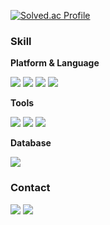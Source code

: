 [![Solved.ac Profile](http://mazassumnida.wtf/api/v2/generate_badge?boj=abc8325767)](https://solved.ac/abc8325767)

### Skill

**Platform & Language**

<img src="https://img.shields.io/badge/Python-3776AB?style=for-the-badge&logo=python&logoColor=white"/> <img src="https://img.shields.io/badge/Java-007396?style=for-the-badge&logo=java&logoColor=white"/> <img src="https://img.shields.io/badge/Spring-6DB33F?style=for-the-badge&logo=spring&logoColor=white"/> <img src="https://img.shields.io/badge/Gradle-02303A.svg?style=for-the-badge&logo=Gradle&logoColor=white"/> 

**Tools**

<img src="https://img.shields.io/badge/GIT-E44C30?style=for-the-badge&logo=git&logoColor=white" /> <img src="https://img.shields.io/badge/docker-%230db7ed.svg?style=for-the-badge&logo=docker&logoColor=white"/> <img src="https://img.shields.io/badge/Visual_Studio_Code-0078D4?style=for-the-badge&logo=visual%20studio%20code&logoColor=white"/>

**Database**

<img src="https://img.shields.io/badge/PostgreSQL-316192?style=for-the-badge&logo=postgresql&logoColor=white"/>

### Contact
<a href="mailto:abc8325767@gmail.com"><img src="https://img.shields.io/badge/Gmail-D14836?style=for-the-badge&logo=gmail&logoColor=white"/></a>
<a href="https://seongwoojo.github.io/">
  <img src="https://img.shields.io/badge/Tech%20Blog-000000?style=for-the-badge&logo=githubpages&logoColor=white"/>
</a>

<!--
**SeongWooJo/SeongWooJo** is a ✨ _special_ ✨ repository because its `README.md` (this file) appears on your GitHub profile.

Here are some ideas to get you started:

- 🔭 I’m currently working on ...
- 🌱 I’m currently learning ...
- 👯 I’m looking to collaborate on ...
- 🤔 I’m looking for help with ...
- 💬 Ask me about ...
- 📫 How to reach me: ...
- 😄 Pronouns: ...
- ⚡ Fun fact: ...
-->
